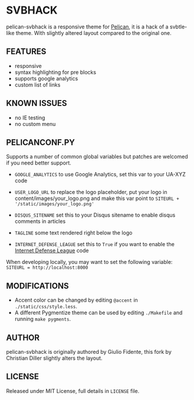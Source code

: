 # SVBHACK

pelican-svbhack is a responsive theme for [Pelican](http://getpelican.com), it is a hack of a svbtle-like theme.
With slightly altered layout compared to the original one.

## FEATURES

- responsive
- syntax highlighting for pre blocks
- supports google analytics
- custom list of links

## KNOWN ISSUES

- no IE testing
- no custom menu

## PELICANCONF.PY

Supports a number of common global variables but patches are welcomed if you need better support.

- `GOOGLE_ANALYTICS` to use Google Analytics, set this var to your UA-XYZ code

- `USER_LOGO_URL` to replace the logo placeholder, put your logo in content/images/your_logo.png and make this var point to `SITEURL + '/static/images/your_logo.png'`

- `DISQUS_SITENAME` set this to your Disqus sitename to enable disqus comments in articles

- `TAGLINE` some text rendered right below the logo

- `INTERNET_DEFENSE_LEAGUE` set this to `True` if you want to enable the [Internet Defense League](http://internetdefenseleague.org) code

When developing locally, you may want to set the following variable: `SITEURL = http://localhost:8000`

## MODIFICATIONS

- Accent color can be changed by editing `@accent` in `./static/css/style.less`.
- A different Pygmentize theme can be used by editing `./Makefile` and running `make pygments`.

## AUTHOR

pelican-svbhack is originally authored by Giulio Fidente, this fork by Christian Diller slightly alters the layout.

## LICENSE

Released under MIT License, full details in `LICENSE` file.
